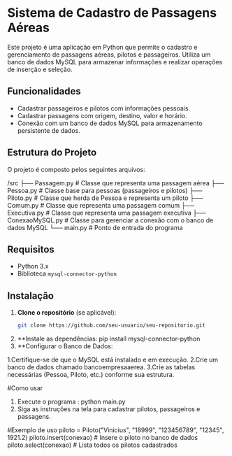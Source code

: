 # Sistema de Cadastro de Passagens Aéreas

Este projeto é uma aplicação em Python que permite o cadastro e gerenciamento de passagens aéreas, pilotos e passageiros. Utiliza um banco de dados MySQL para armazenar informações e realizar operações de inserção e seleção.

## Funcionalidades

- Cadastrar passageiros e pilotos com informações pessoais.
- Cadastrar passagens com origem, destino, valor e horário.
- Conexão com um banco de dados MySQL para armazenamento persistente de dados.

## Estrutura do Projeto

O projeto é composto pelos seguintes arquivos:

/src ├── Passagem.py # Classe que representa uma passagem aérea ├── Pessoa.py # Classe base para pessoas (passageiros e pilotos) ├── Piloto.py # Classe que herda de Pessoa e representa um piloto ├── Comum.py # Classe que representa uma passagem comum ├── Executiva.py # Classe que representa uma passagem executiva ├── ConexaoMySQL.py # Classe para gerenciar a conexão com o banco de dados MySQL └── main.py # Ponto de entrada do programa


## Requisitos

- Python 3.x
- Biblioteca `mysql-connector-python`

## Instalação

1. **Clone o repositório** (se aplicável):
   ```bash
   git clone https://github.com/seu-usuario/seu-repositorio.git
2. **Instale as dependências:
   pip install mysql-connector-python
3. **Configurar o Banco de Dados:

  1.Certifique-se de que o MySQL está instalado e em execução.
  2.Crie um banco de dados chamado bancoempresaaerea.
  3.Crie as tabelas necessárias (Pessoa, Piloto, etc.) conforme sua estrutura.

#Como usar 
1. Execute o programa :
   python main.py
2. Siga as instruções na tela para cadastrar pilotos, passageiros e passagens.

#Exemplo de uso 
piloto = Piloto("Vinicius", "18999", "123456789", "12345", 1921.2)
piloto.insert(conexao)  # Insere o piloto no banco de dados
piloto.select(conexao)  # Lista todos os pilotos cadastrados



